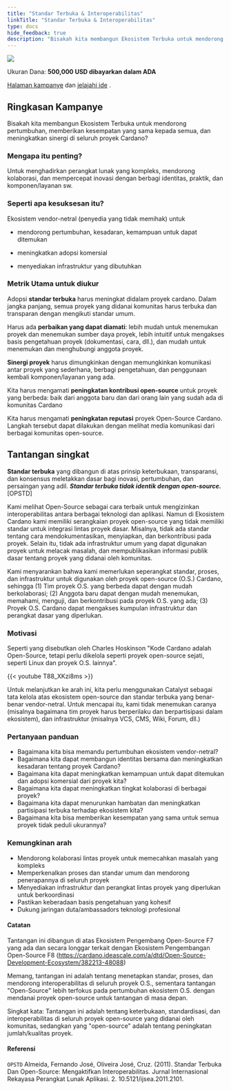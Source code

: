 ```yaml
---
title: "Standar Terbuka & Interoperabilitas"
linkTitle: "Standar Terbuka & Interoperabilitas"
type: docs
hide_feedback: true
description: "Bisakah kita membangun Ekosistem Terbuka untuk mendorong pertumbuhan, memberikan kesempatan yang sama kepada semua, dan meningkatkan sinergi di seluruh proyek Cardano?"
---
```


<img src="https://cardano.ideascale.com/community-library/accounts/93/936143/Public/17-Open-Standards--Interoperability-ea2841.png" class="">

Ukuran Dana: **500,000 USD dibayarkan dalam ADA**

[Halaman kampanye](https://cardano.ideascale.com/c/idea/383619) dan [jelajahi ide](https://cardano.ideascale.com/c/campaigns/26449/stage/all/ideas/unspecified) .

## Ringkasan Kampanye

Bisakah kita membangun Ekosistem Terbuka untuk mendorong pertumbuhan, memberikan kesempatan yang sama kepada semua, dan meningkatkan sinergi di seluruh proyek Cardano?

### Mengapa itu penting?

Untuk menghadirkan perangkat lunak yang kompleks, mendorong kolaborasi, dan mempercepat inovasi dengan berbagi identitas, praktik, dan komponen/layanan sw.

### Seperti apa kesuksesan itu?

Ekosistem vendor-netral (penyedia yang tidak memihak) untuk

- mendorong pertumbuhan, kesadaran, kemampuan untuk dapat ditemukan

- meningkatkan adopsi komersial

- menyediakan infrastruktur yang dibutuhkan

### Metrik Utama untuk diukur

Adopsi **standar terbuka** harus meningkat didalam proyek cardano. Dalam jangka panjang, semua proyek yang didanai komunitas harus terbuka dan transparan dengan mengikuti standar umum.

Harus ada **perbaikan yang dapat diamati**: lebih mudah untuk menemukan proyek dan menemukan sumber daya proyek, lebih intuitif untuk mengakses basis pengetahuan proyek (dokumentasi, cara, dll.), dan mudah untuk menemukan dan menghubungi anggota proyek.

**Sinergi proyek** harus dimungkinkan dengan memungkinkan komunikasi antar proyek yang sederhana, berbagi pengetahuan, dan penggunaan kembali komponen/layanan yang ada.

Kita harus mengamati **peningkatan kontribusi open-source** untuk proyek yang berbeda: baik dari anggota baru dan dari orang lain yang sudah ada di komunitas Cardano

Kita harus mengamati **peningkatan reputasi** proyek Open-Source Cardano. Langkah tersebut dapat dilakukan dengan melihat media komunikasi dari berbagai komunitas open-source.

## Tantangan singkat

**Standar terbuka** yang dibangun di atas prinsip keterbukaan, transparansi, dan konsensus meletakkan dasar bagi inovasi, pertumbuhan, dan persaingan yang adil. ***Standar terbuka tidak identik dengan open-source.*** [OPSTD]

Kami melihat Open-Source sebagai cara terbaik untuk mengizinkan interoperabilitas antara berbagai teknologi dan aplikasi. Namun di Ekosistem Cardano kami memiliki serangkaian proyek open-source yang tidak memiliki standar untuk integrasi lintas proyek dasar. Misalnya, tidak ada standar tentang cara mendokumentasikan, menyiapkan, dan berkontribusi pada proyek. Selain itu, tidak ada infrastruktur umum yang dapat digunakan proyek untuk melacak masalah, dan mempublikasikan informasi publik dasar tentang proyek yang didanai oleh komunitas.

Kami menyarankan bahwa kami memerlukan seperangkat standar, proses, dan infrastruktur untuk digunakan oleh proyek open-source (O.S.) Cardano, sehingga (1) Tim proyek O.S. yang berbeda dapat dengan mudah berkolaborasi; (2) Anggota baru dapat dengan mudah menemukan, memahami, menguji, dan berkontribusi pada proyek O.S. yang ada; (3) Proyek O.S. Cardano dapat mengakses kumpulan infrastruktur dan perangkat dasar yang diperlukan.

### Motivasi

Seperti yang disebutkan oleh Charles Hoskinson "Kode Cardano adalah Open-Source, tetapi perlu dikelola seperti proyek open-source sejati, seperti Linux dan proyek O.S. lainnya".

{{< youtube T88_XKzi8ms >}}

Untuk melanjutkan ke arah ini, kita perlu menggunakan Catalyst sebagai tata kelola atas ekosistem open-source dan standar terbuka yang benar-benar vendor-netral. Untuk mencapai itu, kami tidak menemukan caranya (misalnya bagaimana tim proyek harus berperilaku dan berpartisipasi dalam ekosistem), dan infrastruktur (misalnya VCS, CMS, Wiki, Forum, dll.)

### Pertanyaan panduan

- Bagaimana kita bisa memandu pertumbuhan ekosistem vendor-netral?
- Bagaimana kita dapat membangun identitas bersama dan meningkatkan kesadaran tentang proyek Cardano?
- Bagaimana kita dapat meningkatkan kemampuan untuk dapat ditemukan dan adopsi komersial dari proyek kita?
- Bagaimana kita dapat meningkatkan tingkat kolaborasi di berbagai proyek?
- Bagaimana kita dapat menurunkan hambatan dan meningkatkan partisipasi terbuka terhadap ekosistem kita?
- Bagaimana kita bisa memberikan kesempatan yang sama untuk semua proyek tidak peduli ukurannya?

### Kemungkinan arah

- Mendorong kolaborasi lintas proyek untuk memecahkan masalah yang kompleks
- Memperkenalkan proses dan standar umum dan mendorong penerapannya di seluruh proyek
- Menyediakan infrastruktur dan perangkat lintas proyek yang diperlukan untuk berkoordinasi
- Pastikan keberadaan basis pengetahuan yang kohesif
- Dukung jaringan duta/ambassadors teknologi profesional

#### Catatan

Tantangan ini dibangun di atas Ekosistem Pengembang Open-Source F7 yang ada dan secara longgar terkait dengan Ekosistem Pengembangan Open-Source F8 (https://cardano.ideascale.com/a/dtd/Open-Source-Development-Ecosystem/382213-48088)

Memang, tantangan ini adalah tentang menetapkan standar, proses, dan mendorong interoperabilitas di seluruh proyek O.S., sementara tantangan "Open-Source" lebih terfokus pada pertumbuhan ekosistem O.S. dengan mendanai proyek open-source untuk tantangan di masa depan.

Singkat kata: Tantangan ini adalah tentang keterbukaan, standardisasi, dan interoperabilitas di seluruh proyek open-source yang didanai oleh komunitas, sedangkan yang "open-source" adalah tentang peningkatan jumlah/kualitas proyek.

#### Referensi

`OPSTD` Almeida, Fernando  José, Oliveira  José, Cruz. (2011). Standar Terbuka Dan Open-Source: Mengaktifkan Interoperabilitas. Jurnal Internasional Rekayasa Perangkat Lunak  Aplikasi. 2. 10.5121/ijsea.2011.2101.
